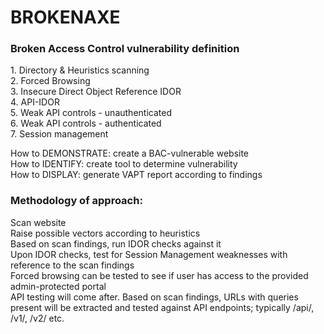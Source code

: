 <h1>BROKENAXE</h1>
<h3>Broken Access Control vulnerability definition</h3>
<p>1. Directory & Heuristics scanning<br>
2. Forced Browsing<br>
3. Insecure Direct Object Reference IDOR<br>
4. API-IDOR<br>
5. Weak API controls - unauthenticated<br>
6. Weak API controls - authenticated<br>
7. Session management<br></p>

<p>How to DEMONSTRATE: create a BAC-vulnerable website<br>
How to IDENTIFY: create tool to determine vulnerability<br>
How to DISPLAY: generate VAPT report according to findings
</p>

<h3>Methodology of approach:</h3>
<p>Scan website<br>
Raise possible vectors according to heuristics <br>
Based on scan findings, run IDOR checks against it<br>
Upon IDOR checks, test for Session Management weaknesses with reference to the scan findings<br>
Forced browsing can be tested to see if user has access to the provided admin-protected portal<br>
API testing will come after. Based on scan findings, URLs with queries present will be extracted and tested against API endpoints; typically /api/, /v1/, /v2/ etc.<br>
</p>




